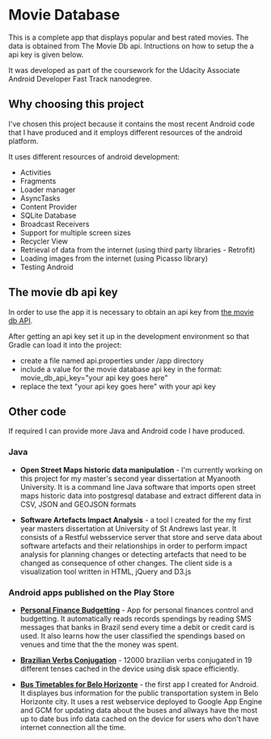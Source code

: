 # Movie Database

This is a complete app that displays popular and best rated movies. The data is obtained from 
The Movie Db api. Intructions on how to setup the a api key is given below.

It was developed as part of the coursework for the Udacity Associate Android Developer 
Fast Track nanodegree.

## Why choosing this project

I've chosen this project because it contains the most recent Android code that I have produced 
and it employs different resources of the android platform.

It uses different resources of android development:
* Activities
* Fragments
* Loader manager
* AsyncTasks
* Content Provider
* SQLite Database
* Broadcast Receivers
* Support for multiple screen sizes
* Recycler View
* Retrieval of data from the internet (using third party libraries - Retrofit)
* Loading images from the internet (using Picasso library)
* Testing Android

## The movie db api key
In order to use the app it is necessary to obtain an api key from [the movie db API](https://www.themoviedb.org/documentation/api). 

After getting an api key set it up in the development environment so that Gradle can load it into the project:
- create a file named api.properties under /app directory
- include a value for the movie database api key in the format: movie_db_api_key="your api key goes here"
- replace the text "your api key goes here" with your api key

## Other code
If required I can provide more Java and Android code I have produced.

### Java
* __Open Street Maps historic data manipulation__ - I'm currently working on this project for 
my master's second year dissertation at Myanooth University. It is a command line Java 
software that imports open street maps historic data into postgresql database and 
extract different data in CSV, JSON and GEOJSON formats

* __Software Artefacts Impact Analysis__ - a tool I created for the my first year masters 
dissertation at University of St Andrews last year. It consists of a Restful websservice 
server that store and serve data about software artefacts and their relationships in 
order to perform impact analysis for planning changes or detecting artefacts that need to 
be changed as consequence of other changes. The client side is a visualization tool written 
in HTML, jQuery and D3.js

### Android apps published on the Play Store
* [__Personal Finance Budgetting__](https://play.google.com/store/apps/details?id=carvalhorr.money) - App for personal finances control and budgetting. 
It automatically reads records spendings by reading SMS messages that banks in Brazil send 
every  time a debit or credit card is used. It also learns how the user classified the 
spendings based on venues and time that the the money was spent.


* [__Brazilian Verbs Conjugation__](https://play.google.com/store/apps/details?id=carvalhorr.verbs.br.free) - 12000 brazilian verbs conjugated in 19 different tenses 
cached in the device using disk space efficiently.

* [__Bus Timetables for Belo Horizonte__](https://play.google.com/store/apps/details?id=carvalhorr.onibus.bh) - the first app I created for Android. It displayes 
bus information for the public transportation system in Belo Horizonte city. It uses a 
rest webservice deployed to Google App Engine and GCM for updating data about the buses and 
allways have the most up to date bus info data cached on the device for users who don't have 
internet connection all the time.
